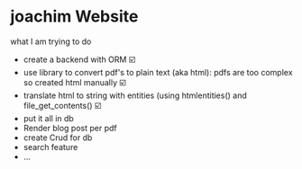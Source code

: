 # joachim Website

what I am trying to do

- create a backend with ORM :ballot_box_with_check:
- use library to convert pdf's to plain text (aka html): pdfs are too complex so created html manually :ballot_box_with_check:
- translate html to string with entities (using htmlentities() and  file_get_contents() :ballot_box_with_check:
- put it all in db
- Render blog post per pdf
- create Crud for db
- search feature
- ...

